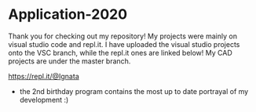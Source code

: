 # Application-2020
Thank you for checking out my repository!
My projects were mainly on visual studio code and repl.it. 
I have uploaded the visual studio projects onto the VSC branch, while the repl.it ones are linked below!
My CAD projects are under the master branch.


https://repl.it/@Ignata
- the 2nd birthday program contains the most up to date portrayal of my development :)
